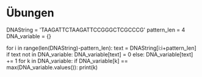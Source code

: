 # Übungen
DNAString = 'TAAGATTCTAAGATTCCGGGCTCGCCCG'
pattern_len = 4
DNA_variable = {}

for i in range(len(DNAString)-pattern_len):
    text = DNAString[i:i+pattern_len]
    if text not in DNA_variable:
        DNA_variable[text] = 0
    else:
        DNA_variable[text] += 1
for k in DNA_variable:
    if DNA_variable[k] == max(DNA_variable.values()):
            print(k)

